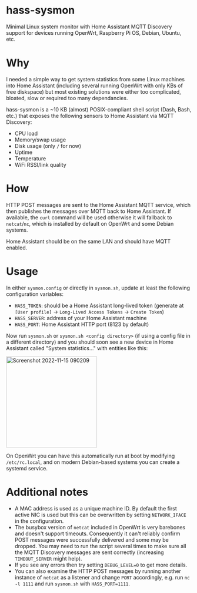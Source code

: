 # hass-sysmon
Minimal Linux system monitor with Home Assistant MQTT Discovery support for devices running OpenWrt, Raspberry Pi OS, Debian, Ubuntu, etc.

# Why
I needed a simple way to get system statistics from some Linux machines into Home Assistant (including several running OpenWrt with only KBs of free diskspace) but most existing solutions were either too complicated, bloated, slow or required too many dependancies.

hass-sysmon is a ~10 KB (almost) POSIX-compliant shell script (Dash, Bash, etc.) that exposes the following sensors to Home Assistant via MQTT Discovery:

* CPU load
* Memory/swap usage
* Disk usage (only `/` for now)
* Uptime
* Temperature
* WiFi RSSI/link quality

# How
HTTP POST messages are sent to the Home Assistant MQTT service, which then publishes the messages over MQTT back to Home Assistant. If available, the `curl` command will be used otherwise it will fallback to `netcat`/`nc`, which is installed by default on OpenWrt and some Debian systems. 

Home Assistant should be on the same LAN and should have MQTT enabled.

# Usage
In either `sysmon.config` or directly in `sysmon.sh`, update at least the following configuration variables:

* `HASS_TOKEN`: should be a Home Assistant long-lived token (generate at `[User profile]` -> `Long-Lived Access Tokens` -> `Create Token`)
* `HASS_SERVER`: address of your Home Assistant machine
* `HASS_PORT`: Home Assistant HTTP port (8123 by default)

Now run `sysmon.sh` or `sysmon.sh <config directory>` (if using a config file in a different directory) and you should soon see a new device in Home Assistant called "System statistics..." with entities like this:

<img width="247" alt="Screenshot 2022-11-15 090209" src="https://user-images.githubusercontent.com/1389709/201938699-7f4ff2cc-e9e7-4ef5-93c9-512f36b111d0.png">

On OpenWrt you can have this automatically run at boot by modifying `/etc/rc.local`, and on modern Debian-based systems you can create a systemd service.

# Additional notes

* A MAC address is used as a unique machine ID. By default the first active NIC is used but this can be overwritten by setting `NETWORK_IFACE` in the configuration.
* The busybox version of `netcat` included in OpenWrt is very barebones and doesn't support timeouts. Consequently it can't reliably confirm POST messages were successfully delivered and some may be dropped. You may need to run the script several times to make sure all the MQTT Discovery messages are sent correctly (increasing `TIMEOUT_SERVER` might help).
* If you see any errors then try setting `DEBUG_LEVEL=0` to get more details.
* You can also examine the HTTP POST messages by running another instance of `netcat` as a listener and change `PORT` accordingly, e.g. run `nc -l 1111` and run `sysmon.sh` with `HASS_PORT=1111`.
